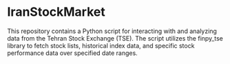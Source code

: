 # IranStockMarket
This repository contains a Python script for interacting with and analyzing data from the Tehran Stock Exchange (TSE). The script utilizes the finpy_tse library to fetch stock lists, historical index data, and specific stock performance data over specified date ranges.

